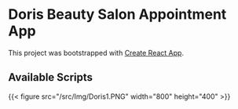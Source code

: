 # Doris Beauty Salon Appointment App

This project was bootstrapped with [Create React App](https://github.com/facebook/create-react-app).

## Available Scripts


{{< figure src="/src/Img/Doris1.PNG" width="800" height="400"  >}}
